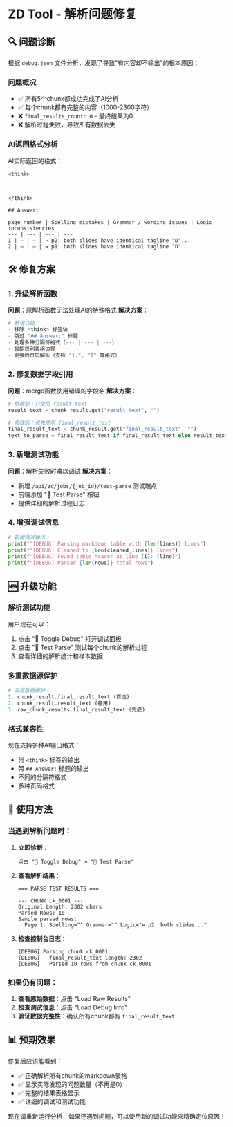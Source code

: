 # ZD Tool - 解析问题修复

## 🔍 问题诊断

根据 `debug.json` 文件分析，发现了导致"有内容却不输出"的根本原因：

### 问题概况
- ✅ 所有5个chunk都成功完成了AI分析
- ✅ 每个chunk都有完整的内容（1000-2300字符）
- ❌ `final_results_count: 0` - 最终结果为0
- ❌ 解析过程失败，导致所有数据丢失

### AI返回格式分析
AI实际返回的格式：
```
<think>



</think>

## Answer:

page_number | Spelling mistakes | Grammar / wording issues | Logic inconsistencies
--- | --- | --- | ---
1 | — | — | ↔ p2: both slides have identical tagline "D"...
2 | — | — | ↔ p1: both slides have identical tagline "D"...
```

## 🛠️ 修复方案

### 1. 升级解析函数
**问题**：原解析函数无法处理AI的特殊格式
**解决方案**：
```python
# 新增功能：
- 移除 <think> 标签块
- 跳过 "## Answer:" 标题
- 处理多种分隔符格式（--- | --- | ---）
- 智能识别表格边界
- 更强的页码解析（支持 "1.", "1" 等格式）
```

### 2. 修复数据字段引用
**问题**：merge函数使用错误的字段名
**解决方案**：
```python
# 修改前：只使用 result_text
result_text = chunk_result.get("result_text", "")

# 修改后：优先使用 final_result_text
final_result_text = chunk_result.get("final_result_text", "")
text_to_parse = final_result_text if final_result_text else result_text
```

### 3. 新增测试功能
**问题**：解析失败时难以调试
**解决方案**：
- 新增 `/api/zd/jobs/{job_id}/test-parse` 测试端点
- 前端添加 "🧪 Test Parse" 按钮
- 提供详细的解析过程日志

### 4. 增强调试信息
```python
# 新增调试输出：
print(f"[DEBUG] Parsing markdown table with {len(lines)} lines")
print(f"[DEBUG] Cleaned to {len(cleaned_lines)} lines")
print(f"[DEBUG] Found table header at line {i}: {line}")
print(f"[DEBUG] Parsed {len(rows)} total rows")
```

## 🆕 升级功能

### 解析测试功能
用户现在可以：
1. 点击 "🐛 Toggle Debug" 打开调试面板
2. 点击 "🧪 Test Parse" 测试每个chunk的解析过程
3. 查看详细的解析统计和样本数据

### 多重数据源保护
```python
# 三层数据保护：
1. chunk_result.final_result_text (首选)
2. chunk_result.result_text (备用)
3. raw_chunk_results.final_result_text (兜底)
```

### 格式兼容性
现在支持多种AI输出格式：
- 带 `<think>` 标签的输出
- 带 `## Answer:` 标题的输出
- 不同的分隔符格式
- 多种页码格式

## 🔧 使用方法

### 当遇到解析问题时：

1. **立即诊断**：
   ```
   点击 "🐛 Toggle Debug" → "🧪 Test Parse"
   ```

2. **查看解析结果**：
   ```
   === PARSE TEST RESULTS ===

   --- CHUNK ck_0001 ---
   Original Length: 2302 chars
   Parsed Rows: 10
   Sample parsed rows:
     Page 1: Spelling="" Grammar="" Logic="↔ p2: both slides..."
   ```

3. **检查控制台日志**：
   ```
   [DEBUG] Parsing chunk ck_0001:
   [DEBUG]   final_result_text length: 2302
   [DEBUG]   Parsed 10 rows from chunk ck_0001
   ```

### 如果仍有问题：

1. **查看原始数据**：点击 "Load Raw Results"
2. **检查调试信息**：点击 "Load Debug Info"
3. **验证数据完整性**：确认所有chunk都有 `final_result_text`

## 📊 预期效果

修复后应该能看到：
- ✅ 正确解析所有chunk的markdown表格
- ✅ 显示实际发现的问题数量（不再是0）
- ✅ 完整的结果表格显示
- ✅ 详细的调试和测试功能

现在请重新运行分析，如果还遇到问题，可以使用新的调试功能来精确定位原因！